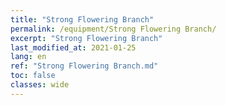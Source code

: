 ```yaml
---
title: "Strong Flowering Branch"
permalink: /equipment/Strong Flowering Branch/
excerpt: "Strong Flowering Branch"
last_modified_at: 2021-01-25
lang: en
ref: "Strong Flowering Branch.md"
toc: false
classes: wide
---
```


